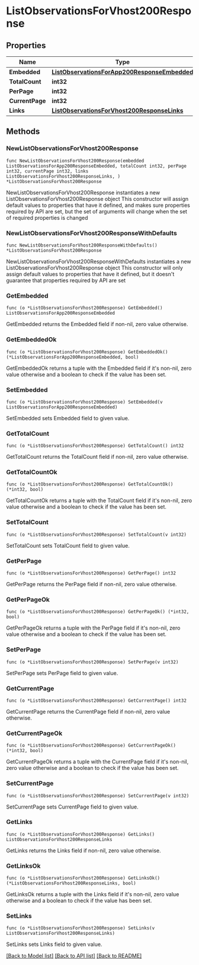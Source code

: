 # ListObservationsForVhost200Response

## Properties

Name | Type | Description | Notes
------------ | ------------- | ------------- | -------------
**Embedded** | [**ListObservationsForApp200ResponseEmbedded**](ListObservationsForApp200ResponseEmbedded.md) |  | 
**TotalCount** | **int32** |  | 
**PerPage** | **int32** |  | 
**CurrentPage** | **int32** |  | 
**Links** | [**ListObservationsForVhost200ResponseLinks**](ListObservationsForVhost200ResponseLinks.md) |  | 

## Methods

### NewListObservationsForVhost200Response

`func NewListObservationsForVhost200Response(embedded ListObservationsForApp200ResponseEmbedded, totalCount int32, perPage int32, currentPage int32, links ListObservationsForVhost200ResponseLinks, ) *ListObservationsForVhost200Response`

NewListObservationsForVhost200Response instantiates a new ListObservationsForVhost200Response object
This constructor will assign default values to properties that have it defined,
and makes sure properties required by API are set, but the set of arguments
will change when the set of required properties is changed

### NewListObservationsForVhost200ResponseWithDefaults

`func NewListObservationsForVhost200ResponseWithDefaults() *ListObservationsForVhost200Response`

NewListObservationsForVhost200ResponseWithDefaults instantiates a new ListObservationsForVhost200Response object
This constructor will only assign default values to properties that have it defined,
but it doesn't guarantee that properties required by API are set

### GetEmbedded

`func (o *ListObservationsForVhost200Response) GetEmbedded() ListObservationsForApp200ResponseEmbedded`

GetEmbedded returns the Embedded field if non-nil, zero value otherwise.

### GetEmbeddedOk

`func (o *ListObservationsForVhost200Response) GetEmbeddedOk() (*ListObservationsForApp200ResponseEmbedded, bool)`

GetEmbeddedOk returns a tuple with the Embedded field if it's non-nil, zero value otherwise
and a boolean to check if the value has been set.

### SetEmbedded

`func (o *ListObservationsForVhost200Response) SetEmbedded(v ListObservationsForApp200ResponseEmbedded)`

SetEmbedded sets Embedded field to given value.


### GetTotalCount

`func (o *ListObservationsForVhost200Response) GetTotalCount() int32`

GetTotalCount returns the TotalCount field if non-nil, zero value otherwise.

### GetTotalCountOk

`func (o *ListObservationsForVhost200Response) GetTotalCountOk() (*int32, bool)`

GetTotalCountOk returns a tuple with the TotalCount field if it's non-nil, zero value otherwise
and a boolean to check if the value has been set.

### SetTotalCount

`func (o *ListObservationsForVhost200Response) SetTotalCount(v int32)`

SetTotalCount sets TotalCount field to given value.


### GetPerPage

`func (o *ListObservationsForVhost200Response) GetPerPage() int32`

GetPerPage returns the PerPage field if non-nil, zero value otherwise.

### GetPerPageOk

`func (o *ListObservationsForVhost200Response) GetPerPageOk() (*int32, bool)`

GetPerPageOk returns a tuple with the PerPage field if it's non-nil, zero value otherwise
and a boolean to check if the value has been set.

### SetPerPage

`func (o *ListObservationsForVhost200Response) SetPerPage(v int32)`

SetPerPage sets PerPage field to given value.


### GetCurrentPage

`func (o *ListObservationsForVhost200Response) GetCurrentPage() int32`

GetCurrentPage returns the CurrentPage field if non-nil, zero value otherwise.

### GetCurrentPageOk

`func (o *ListObservationsForVhost200Response) GetCurrentPageOk() (*int32, bool)`

GetCurrentPageOk returns a tuple with the CurrentPage field if it's non-nil, zero value otherwise
and a boolean to check if the value has been set.

### SetCurrentPage

`func (o *ListObservationsForVhost200Response) SetCurrentPage(v int32)`

SetCurrentPage sets CurrentPage field to given value.


### GetLinks

`func (o *ListObservationsForVhost200Response) GetLinks() ListObservationsForVhost200ResponseLinks`

GetLinks returns the Links field if non-nil, zero value otherwise.

### GetLinksOk

`func (o *ListObservationsForVhost200Response) GetLinksOk() (*ListObservationsForVhost200ResponseLinks, bool)`

GetLinksOk returns a tuple with the Links field if it's non-nil, zero value otherwise
and a boolean to check if the value has been set.

### SetLinks

`func (o *ListObservationsForVhost200Response) SetLinks(v ListObservationsForVhost200ResponseLinks)`

SetLinks sets Links field to given value.



[[Back to Model list]](../README.md#documentation-for-models) [[Back to API list]](../README.md#documentation-for-api-endpoints) [[Back to README]](../README.md)


